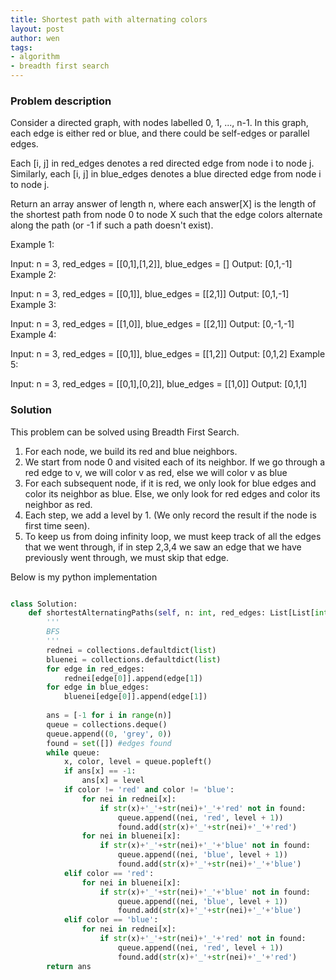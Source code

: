 ```yaml
---
title: Shortest path with alternating colors
layout: post
author: wen
tags:
- algorithm
- breadth first search
---
```


### Problem description
Consider a directed graph, with nodes labelled 0, 1, ..., n-1.  In this graph, each edge is either red or blue, and there could be self-edges or parallel edges.

Each [i, j] in red_edges denotes a red directed edge from node i to node j.  Similarly, each [i, j] in blue_edges denotes a blue directed edge from node i to node j.

Return an array answer of length n, where each answer[X] is the length of the shortest path from node 0 to node X such that the edge colors alternate along the path (or -1 if such a path doesn't exist).

 

Example 1:

Input: n = 3, red_edges = [[0,1],[1,2]], blue_edges = []
Output: [0,1,-1]
Example 2:

Input: n = 3, red_edges = [[0,1]], blue_edges = [[2,1]]
Output: [0,1,-1]
Example 3:

Input: n = 3, red_edges = [[1,0]], blue_edges = [[2,1]]
Output: [0,-1,-1]
Example 4:

Input: n = 3, red_edges = [[0,1]], blue_edges = [[1,2]]
Output: [0,1,2]
Example 5:

Input: n = 3, red_edges = [[0,1],[0,2]], blue_edges = [[1,0]]
Output: [0,1,1]


### Solution
This problem can be solved using Breadth First Search.
1. For each node, we build its red and blue neighbors.
2. We start from node 0 and visited each of its neighbor. If we go through a red edge to v, we will color v as red, else we will color v as blue
3. For each subsequent node, if it is red, we only look for blue edges and color its neighbor as blue. Else, we only look for red edges and color its neighbor as red.
4. Each step, we add a level by 1. (We only record the result if the node is first time seen).
5. To keep us from doing infinity loop, we must keep track of all the edges that we went through, if in step 2,3,4 we saw an edge that we have previously went through, we must skip that edge.

Below is my python implementation

```python

class Solution:
    def shortestAlternatingPaths(self, n: int, red_edges: List[List[int]], blue_edges: List[List[int]]) -> List[int]:
        '''
        BFS
        '''
        rednei = collections.defaultdict(list)
        bluenei = collections.defaultdict(list)
        for edge in red_edges:
            rednei[edge[0]].append(edge[1])
        for edge in blue_edges:
            bluenei[edge[0]].append(edge[1])
            
        ans = [-1 for i in range(n)]
        queue = collections.deque()
        queue.append((0, 'grey', 0))
        found = set([]) #edges found
        while queue:
            x, color, level = queue.popleft()
            if ans[x] == -1:
                ans[x] = level
            if color != 'red' and color != 'blue':
                for nei in rednei[x]: 
                    if str(x)+'_'+str(nei)+'_'+'red' not in found:
                        queue.append((nei, 'red', level + 1))
                        found.add(str(x)+'_'+str(nei)+'_'+'red')
                for nei in bluenei[x]:
                    if str(x)+'_'+str(nei)+'_'+'blue' not in found:
                        queue.append((nei, 'blue', level + 1))
                        found.add(str(x)+'_'+str(nei)+'_'+'blue')
            elif color == 'red':
                for nei in bluenei[x]:
                    if str(x)+'_'+str(nei)+'_'+'blue' not in found:
                        queue.append((nei, 'blue', level + 1))
                        found.add(str(x)+'_'+str(nei)+'_'+'blue')
            elif color == 'blue':
                for nei in rednei[x]:
                    if str(x)+'_'+str(nei)+'_'+'red' not in found:
                        queue.append((nei, 'red', level + 1))
                        found.add(str(x)+'_'+str(nei)+'_'+'red')
        return ans
				
				
```